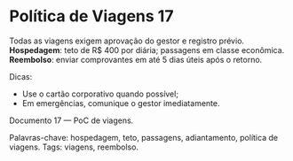 # Política de Viagens 17

Todas as viagens exigem aprovação do gestor e registro prévio. 
**Hospedagem**: teto de R$ 400 por diária; passagens em classe econômica.
**Reembolso**: enviar comprovantes em até 5 dias úteis após o retorno.

Dicas:
- Use o cartão corporativo quando possível;
- Em emergências, comunique o gestor imediatamente.

Documento 17 — PoC de viagens.

Palavras-chave: hospedagem, teto, passagens, adiantamento, política de viagens.
Tags: viagens, reembolso.
